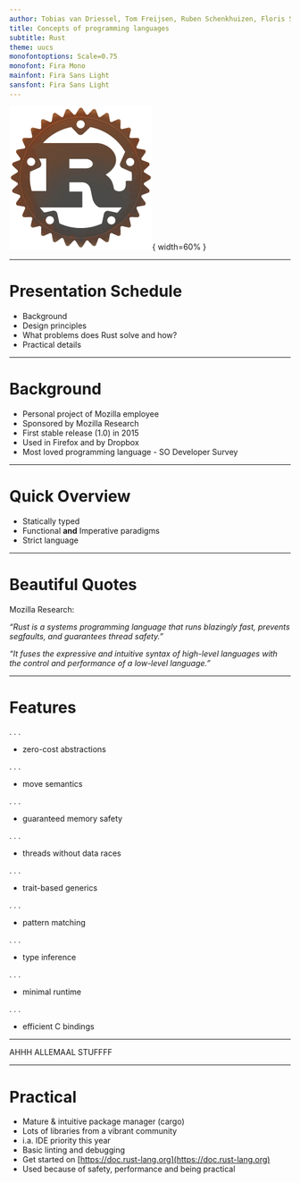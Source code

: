 ```yaml
---
author: Tobias van Driessel, Tom Freijsen, Ruben Schenkhuizen, Floris Schild, Mats Veldhuizen
title: Concepts of programming languages
subtitle: Rust 
theme: uucs
monofontoptions: Scale=0.75
monofont: Fira Mono
mainfont: Fira Sans Light
sansfont: Fira Sans Light
---
```


![](img/rust.png "Alt caption"){ width=60% }

---

# Presentation Schedule

* Background
* Design principles
* What problems does Rust solve and how?
* Practical details

---

# Background 

* Personal project of Mozilla employee
* Sponsored by Mozilla Research
* First stable release (1.0) in 2015
* Used in Firefox and by Dropbox
* Most loved programming language - SO Developer Survey

---

# Quick Overview

* Statically typed
* Functional **and** Imperative paradigms
* Strict language

---

# Beautiful Quotes

Mozilla Research:

*“Rust is a systems programming language that runs blazingly fast, prevents segfaults, and guarantees thread safety.”*

*“It fuses the expressive and intuitive syntax of high-level languages with the control and performance of a low-level language.”*

---

# Features

. . . 

* zero-cost abstractions

. . . 

* move semantics 

. . . 

* guaranteed memory safety 

. . . 

* threads without data races 

. . . 

* trait-based generics 

. . . 

* pattern matching 

. . . 

* type inference 

. . . 

* minimal runtime 

. . . 

* efficient C bindings

---

AHHH ALLEMAAL STUFFFF


---

# Practical

* Mature & intuitive package manager (cargo)
* Lots of libraries from a vibrant community
* i.a. IDE priority this year
* Basic linting and debugging 
* Get started on [https://doc.rust-lang.org](https://doc.rust-lang.org)
* Used because of safety, performance and being practical





<!-- Local Variables:  -->
<!-- pandoc/write: beamer -->
<!-- pandoc/pdf-engine: "xelatex" -->
<!-- pandoc/template: "beamer-template.tex" -->
<!-- End:  -->

